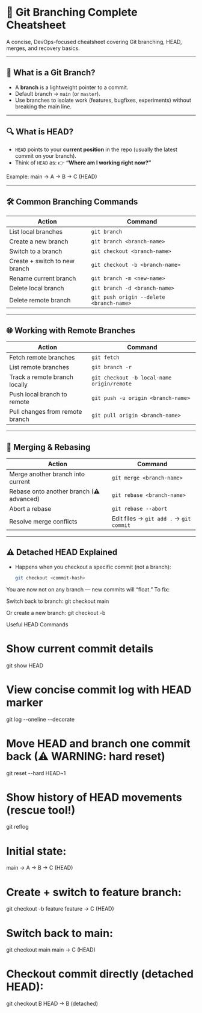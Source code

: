 # 🚀 Git Branching Complete Cheatsheet

A concise, DevOps-focused cheatsheet covering Git branching, HEAD, merges, and recovery basics.

---

## 🌳 What is a Git Branch?

- A **branch** is a lightweight pointer to a commit.
- Default branch → `main` (or `master`).
- Use branches to isolate work (features, bugfixes, experiments) without breaking the main line.

---

## 🔍 What is HEAD?

- `HEAD` points to your **current position** in the repo (usually the latest commit on your branch).
- Think of `HEAD` as:
  👉 **“Where am I working right now?”**

Example:
main → A → B → C (HEAD)

---

## 🛠 Common Branching Commands

| **Action**                        | **Command**                                    |
|------------------------------------|-----------------------------------------------|
| List local branches                | `git branch`                                  |
| Create a new branch                | `git branch <branch-name>`                    |
| Switch to a branch                 | `git checkout <branch-name>`                  |
| Create + switch to new branch      | `git checkout -b <branch-name>`               |
| Rename current branch              | `git branch -m <new-name>`                    |
| Delete local branch                | `git branch -d <branch-name>`                 |
| Delete remote branch               | `git push origin --delete <branch-name>`      |

---

## 🌐 Working with Remote Branches

| **Action**                           | **Command**                                  |
|---------------------------------------|---------------------------------------------|
| Fetch remote branches                 | `git fetch`                                 |
| List remote branches                  | `git branch -r`                             |
| Track a remote branch locally         | `git checkout -b local-name origin/remote`  |
| Push local branch to remote           | `git push -u origin <branch-name>`          |
| Pull changes from remote branch       | `git pull origin <branch-name>`             |

---

## 🔀 Merging & Rebasing

| **Action**                            | **Command**                                  |
|----------------------------------------|---------------------------------------------|
| Merge another branch into current      | `git merge <branch-name>`                   |
| Rebase onto another branch (⚠ advanced)| `git rebase <branch-name>`                  |
| Abort a rebase                         | `git rebase --abort`                        |
| Resolve merge conflicts                | Edit files → `git add .` → `git commit`     |

---

## ⚠ Detached HEAD Explained

- Happens when you checkout a specific commit (not a branch):
  ```bash
  git checkout <commit-hash>
You are now not on any branch — new commits will “float.”
To fix:

Switch back to branch:
git checkout main

Or create a new branch:
git checkout -b <new-branch>

Useful HEAD Commands

# Show current commit details
git show HEAD

# View concise commit log with HEAD marker
git log --oneline --decorate

# Move HEAD and branch one commit back (⚠ WARNING: hard reset)
git reset --hard HEAD~1

# Show history of HEAD movements (rescue tool!)
git reflog

# Initial state:
main → A → B → C (HEAD)

# Create + switch to feature branch:
git checkout -b feature
feature → C (HEAD)

# Switch back to main:
git checkout main
main → C (HEAD)

# Checkout commit directly (detached HEAD):
git checkout B
HEAD → B (detached)


